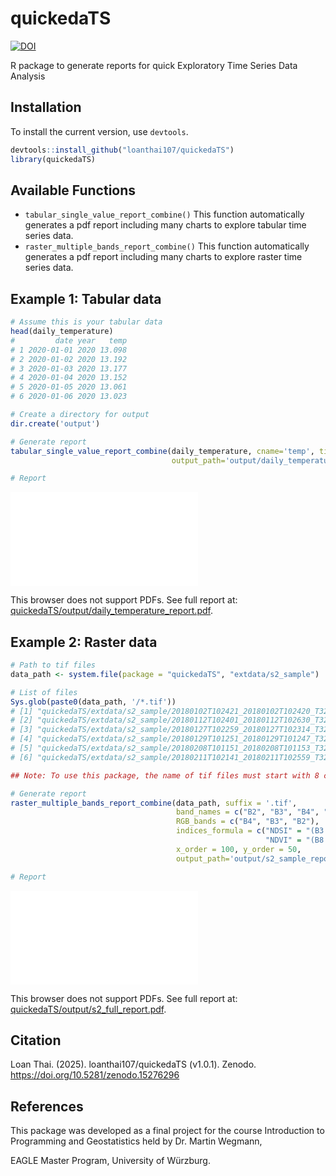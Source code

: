 # quickedaTS
[![DOI](https://zenodo.org/badge/961933957.svg)](https://doi.org/10.5281/zenodo.15276260)

R package to generate reports for quick Exploratory Time Series Data Analysis

## Installation
To install the current version, use `devtools`.

```R
devtools::install_github("loanthai107/quickedaTS")
library(quickedaTS)
```

## Available Functions

* `tabular_single_value_report_combine()` This function automatically generates a pdf report including many charts to explore tabular time series data.
* `raster_multiple_bands_report_combine()` This function automatically generates a pdf report including many charts to explore raster time series data.


## Example 1: Tabular data

```R
# Assume this is your tabular data
head(daily_temperature)
#         date year   temp
# 1 2020-01-01 2020 13.098
# 2 2020-01-02 2020 13.192
# 3 2020-01-03 2020 13.177
# 4 2020-01-04 2020 13.152
# 5 2020-01-05 2020 13.061
# 6 2020-01-06 2020 13.023

# Create a directory for output
dir.create('output')

# Generate report
tabular_single_value_report_combine(daily_temperature, cname='temp', time_col='date', time_frequency='daily',
                                    output_path='output/daily_temperature_report.pdf')

# Report
```
<object data="output/daily_temperature_report.pdf" type="application/pdf">
    <embed src="output/daily_temperature_report.pdf">
        <p>This browser does not support PDFs. See full report at: <a href="https://github.com/loanthai107/quickedaTS/blob/main/output/daily_temperature_report.pdf">quickedaTS/output/daily_temperature_report.pdf</a>.</p>
    </embed>
</object>


## Example 2: Raster data
```R
# Path to tif files
data_path <- system.file(package = "quickedaTS", "extdata/s2_sample")

# List of files
Sys.glob(paste0(data_path, '/*.tif'))
# [1] "quickedaTS/extdata/s2_sample/20180102T102421_20180102T102420_T32TPS.tif"
# [2] "quickedaTS/extdata/s2_sample/20180112T102401_20180112T102630_T32TPS.tif"
# [3] "quickedaTS/extdata/s2_sample/20180127T102259_20180127T102314_T32TPS.tif"
# [4] "quickedaTS/extdata/s2_sample/20180129T101251_20180129T101247_T32TPS.tif"
# [5] "quickedaTS/extdata/s2_sample/20180208T101151_20180208T101153_T32TPS.tif"
# [6] "quickedaTS/extdata/s2_sample/20180211T102141_20180211T102559_T32TPS.tif"

## Note: To use this package, the name of tif files must start with 8 characters representing for "YYYYmmdd"

# Generate report
raster_multiple_bands_report_combine(data_path, suffix = '.tif',
                                     band_names = c("B2", "B3", "B4", "B8", "B11", "B12"),
                                     RGB_bands = c("B4", "B3", "B2"),
                                     indices_formula = c("NDSI" = "(B3 - B11) / (B3 + B11)",
                                                         "NDVI" = "(B8 - B4) / (B8 + B4)"),
                                     x_order = 100, y_order = 50,
                                     output_path='output/s2_sample_report.pdf')

# Report
```
<object data="output/s2_sample_report.pdf" type="application/pdf">
    <embed src="output/s2_sample_report.pdf">
        <p>This browser does not support PDFs. See full report at: <a href="https://github.com/loanthai107/quickedaTS/blob/main/output/s2_full_report.pdf">quickedaTS/output/s2_full_report.pdf</a>.</p>
    </embed>
</object>


## Citation
Loan Thai. (2025). loanthai107/quickedaTS (v1.0.1). Zenodo. https://doi.org/10.5281/zenodo.15276296

## References
This package was developed as a final project for the course Introduction to Programming and Geostatistics held by Dr. Martin Wegmann,

EAGLE Master Program, University of Würzburg.

